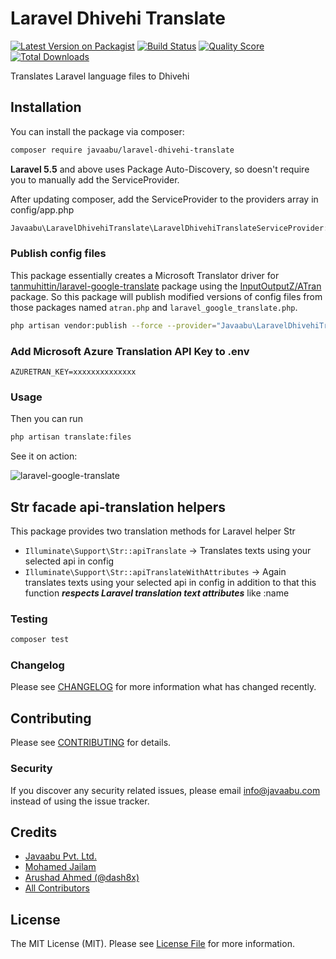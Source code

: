 # Laravel Dhivehi Translate

[![Latest Version on Packagist](https://img.shields.io/packagist/v/javaabu/laravel-dhivehi-translate.svg?style=flat-square)](https://packagist.org/packages/javaabu/laravel-dhivehi-translate)
[![Build Status](https://img.shields.io/travis/javaabu/laravel-dhivehi-translate/master.svg?style=flat-square)](https://travis-ci.org/javaabu/laravel-dhivehi-translate)
[![Quality Score](https://img.shields.io/scrutinizer/g/javaabu/laravel-dhivehi-translate.svg?style=flat-square)](https://scrutinizer-ci.com/g/javaabu/laravel-dhivehi-translate)
[![Total Downloads](https://img.shields.io/packagist/dt/javaabu/laravel-dhivehi-translate.svg?style=flat-square)](https://packagist.org/packages/javaabu/laravel-dhivehi-translate)

Translates Laravel language files to Dhivehi

## Installation

You can install the package via composer:

``` bash
composer require javaabu/laravel-dhivehi-translate
```

**Laravel 5.5** and above uses Package Auto-Discovery, so doesn't require you to manually add the ServiceProvider.

After updating composer, add the ServiceProvider to the providers array in config/app.php

``` bash
Javaabu\LaravelDhivehiTranslate\LaravelDhivehiTranslateServiceProvider::class,
```

### Publish config files

This package essentially creates a Microsoft Translator driver for [tanmuhittin/laravel-google-translate](https://github.com/tanmuhittin/laravel-google-translate) package using the [InputOutputZ/ATran](https://github.com/InputOutputZ/ATran) package.
So this package will publish modified versions of config files from those packages named `atran.php` and `laravel_google_translate.php`.

```bash
php artisan vendor:publish --force --provider="Javaabu\LaravelDhivehiTranslate\LaravelDhivehiTranslateServiceProvider"
```

### Add Microsoft Azure Translation API Key to .env

```dotenv
AZURETRAN_KEY=xxxxxxxxxxxxxx
```

### Usage

Then you can run

```bash
php artisan translate:files
```

See it on action:<br>

<img src="http://muhittintan.com/tanmuhittin-laravel-google-translate.gif" alt="laravel-google-translate" />

## Str facade api-translation helpers

This package provides two translation methods for Laravel helper Str
* `Illuminate\Support\Str::apiTranslate` -> Translates texts using your selected api in config
* `Illuminate\Support\Str::apiTranslateWithAttributes` -> Again translates texts using your selected api in config
  in addition to that this function ***respects Laravel translation text attributes*** like :name  

### Testing

``` bash
composer test
```

### Changelog

Please see [CHANGELOG](CHANGELOG.md) for more information what has changed recently.

## Contributing

Please see [CONTRIBUTING](CONTRIBUTING.md) for details.

### Security

If you discover any security related issues, please email info@javaabu.com instead of using the issue tracker.

## Credits

- [Javaabu Pvt. Ltd.](https://github.com/javaabu)
- [Mohamed Jailam](http://github.com/muhammedjailam)
- [Arushad Ahmed (@dash8x)](http://arushad.org)
- [All Contributors](../../contributors)

## License

The MIT License (MIT). Please see [License File](LICENSE.md) for more information.
